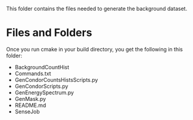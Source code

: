This folder contains the files needed to generate the background dataset.

# Files and Folders
Once you run cmake in your build directory, you get the following in this folder:
* BackgroundCountHist
* Commands.txt
* GenCondorCountsHistsScripts.py
* GenCondorScripts.py 
* GenEnergySpectrum.py
* GenMask.py
* README.md
* SenseJob